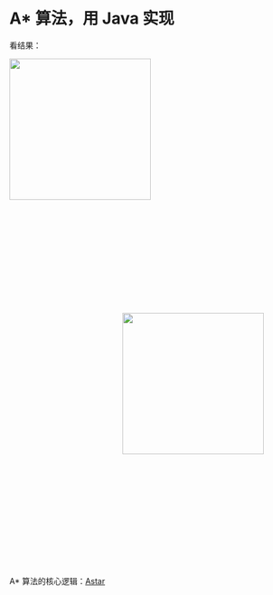 # A* 算法，用 Java 实现

看结果：

<div style="overflow-x:scroll">
    <img width="250px" height="250px" src="http://oqi9oxytf.bkt.clouddn.com/17-9-2/11986200.jpg">
    <img style="margin:200px" width="250px" height="250px" src="http://oqi9oxytf.bkt.clouddn.com/17-9-2/41530155.jpg">
</div>

A* 算法的核心逻辑：[Astar](https://github.com/ClaymanTwinkle/astar)
